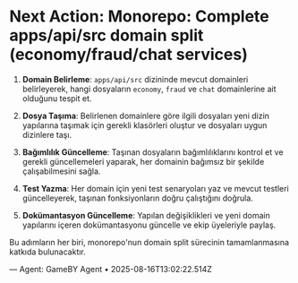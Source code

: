 # Next Action: Monorepo: Complete apps/api/src domain split (economy/fraud/chat services)

1. **Domain Belirleme**: `apps/api/src` dizininde mevcut domainleri belirleyerek, hangi dosyaların `economy`, `fraud` ve `chat` domainlerine ait olduğunu tespit et.

2. **Dosya Taşıma**: Belirlenen domainlere göre ilgili dosyaları yeni dizin yapılarına taşımak için gerekli klasörleri oluştur ve dosyaları uygun dizinlere taşı.

3. **Bağımlılık Güncelleme**: Taşınan dosyaların bağımlılıklarını kontrol et ve gerekli güncellemeleri yaparak, her domainin bağımsız bir şekilde çalışabilmesini sağla.

4. **Test Yazma**: Her domain için yeni test senaryoları yaz ve mevcut testleri güncelleyerek, taşınan fonksiyonların doğru çalıştığını doğrula.

5. **Dokümantasyon Güncelleme**: Yapılan değişiklikleri ve yeni domain yapılarını içeren dokümantasyonu güncelle ve ekip üyeleriyle paylaş. 

Bu adımların her biri, monorepo'nun domain split sürecinin tamamlanmasına katkıda bulunacaktır.

— Agent: GameBY Agent • 2025-08-16T13:02:22.514Z

